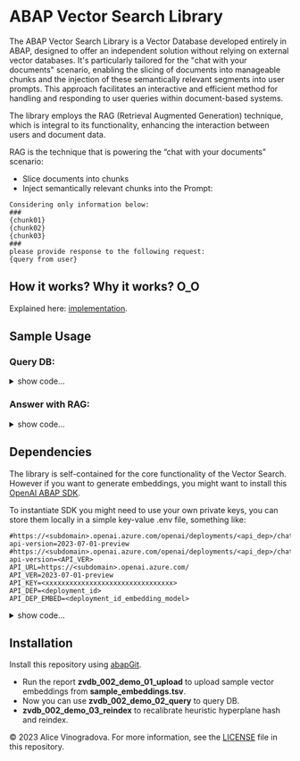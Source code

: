 # ABAP Vector Search Library

The ABAP Vector Search Library is a Vector Database developed entirely in ABAP, designed to offer an independent solution without relying on external vector databases. It's particularly tailored for the "chat with your documents" scenario, enabling the slicing of documents into manageable chunks and the injection of these semantically relevant segments into user prompts. This approach facilitates an interactive and efficient method for handling and responding to user queries within document-based systems.

The library employs the RAG (Retrieval Augmented Generation) technique, which is integral to its functionality, enhancing the interaction between users and document data.

RAG is the technique that is powering the “chat with your documents” scenario:
 - Slice documents into chunks
 - Inject semantically relevant chunks into the Prompt:
```code
Considering only information below:
###
{chunk01}
{chunk02}
{chunk03}
###
please provide response to the following request: 
{query from user}
```

## How it works? Why it works? O_O
Explained here: [implementation](implementation.md).

## Sample Usage

### Query DB:
<details>
<summary>show code...</summary>

```ABAP
    DATA(lo_lib) = zcl_vdb_002_lib=>new( ). "instantiate library

    DATA(ls_v) = lo_lib->read_vector( id ). "read vector from DB by its GUID
    DATA(lt_q) = lo_lib->query( ls_v-q1b ). "query DB with the quantized 1536-dimensional vector

    cl_demo_output=>display( lt_q ). "observe ranked result
```
</details>

### Answer with RAG:
<details>
<summary>show code...</summary>

```abap
    DATA(lo_e) = zcl_vdb_002_embedding_full=>new( ). "using https://github.com/microsoft/aisdkforsapabap

    DATA(lv_text) = 'Answer to the Ultimate Question of Life, the Universe, and Everything'.

* Embed and save text, retrieve ID
    DATA(lv_id_q) = lo_e->embed_and_save( lv_text )-id.
    COMMIT WORK AND WAIT.

* Generate an answer as vector
    DATA(lx_a) = lo_e->answer( lv_text ).
*--------------------------------------------------------------------*
    DATA(lo_lib) = zcl_vdb_002_lib=>new( ).
    DATA(lt_q) = lo_lib->query_by_id( lv_id_q ). "get chunks semantically close to the question
* Query for answers
    DATA(lt_a) = lo_lib->query( lx_a ).          "get chunks semantically close to the "modelled answer"

* Combine, sort, and remove duplicates from query results
    DATA(lt_all) = lt_q.
    APPEND LINES OF lt_a TO lt_all.
    SORT lt_all BY id.
    DELETE ADJACENT DUPLICATES FROM lt_all.

* Prepare for RAG (Retrieve and Generate) method
    DATA: lv_prompt TYPE string.
    DATA: lt_used TYPE zcl_vdb_002_lib=>tt_vector.

* Execute RAG with text and combined results, get prompt and used vectors
    DATA(lv_rag_answer) = lo_e->rag(
                            EXPORTING iv_ = lv_text
                                      it_ = lt_all
                            IMPORTING ev_prompt = lv_prompt
                                      et_used   = lt_used
    ).

    cl_demo_output=>write( lv_rag_answer ). "observe RAG answer
    cl_demo_output=>write( lv_prompt ).     "check out the resulting prompt
    cl_demo_output=>display(  ).
```

</details>

## Dependencies

The library is self-contained for the core functionality of the Vector Search.
However if you want to generate embeddings, you might want to install this [OpenAI ABAP SDK](https://github.com/microsoft/aisdkforsapabap).

To instantiate SDK you might need to use your own private keys, you can store them locally in a simple key-value .env file, something like:

```.env
#https://<subdomain>.openai.azure.com/openai/deployments/<api_dep>/chat/completions?api-version=2023-07-01-preview
#https://<subdomain>.openai.azure.com/openai/deployments/<api_dep>/chat/completions?api-version=<API_VER>
API_URL=https://<subdomain>.openai.azure.com/
API_VER=2023-07-01-preview
API_KEY=<xxxxxxxxxxxxxxxxxxxxxxxxxxxxxxxx>
API_DEP=<deployment_id>
API_DEP_EMBED=<deployment_id_embedding_model>
```

<details>
<summary>show code...</summary>

```ABAP
    DATA(lo_) = zcl_vdb_000_dotenv=>new( lv_path ).
    DATA(lv_api_key) = cut->v( 'API_KEY' ).

    data(ls_) = VALUE ts_env(
      api_url       = lo_->v( k = 'API_URL' )
      api_ver       = lo_->v( k = 'API_VER' )
      api_key       = lo_->v( k = 'API_KEY' )
      api_dep       = lo_->v( k = 'API_DEP' )
      api_dep_embed = lo_->v( k = 'API_DEP_EMBED' )
    ).

```

</details>

## Installation

Install this repository using [abapGit](https://github.com/abapGit/abapGit#abapgit).

- Run the report **zvdb_002_demo_01_upload** to upload sample vector embeddings from **sample_embeddings.tsv**.
- Now you can use **zvdb_002_demo_02_query** to query DB.
- **zvdb_002_demo_03_reindex** to recalibrate heuristic hyperplane hash and reindex.

© 2023 Alice Vinogradova. For more information, see the [LICENSE](LICENSE) file in this repository.
